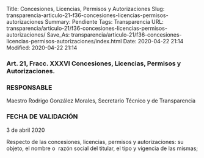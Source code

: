 Title: Concesiones, Licencias, Permisos y Autorizaciones
Slug: transparencia-articulo-21-f36-concesiones-licencias-permisos-autorizaciones
Summary: Pendiente
Tags: Transparencia
URL: transparencia/articulo-21/f36-concesiones-licencias-permisos-autorizaciones/
Save_As: transparencia/articulo-21/f36-concesiones-licencias-permisos-autorizaciones/index.html
Date: 2020-04-22 21:14
Modified: 2020-04-22 21:14


### Art. 21, Fracc. XXXVI Concesiones, Licencias, Permisos y Autorizaciones.

### RESPONSABLE

Maestro Rodrigo González Morales, Secretario Técnico y de Transparencia

### FECHA DE VALIDACIÓN

3 de abril 2020

Respecto de las concesiones, licencias, permisos y autorizaciones: su objeto, el nombre o  razón social del titular, el tipo y vigencia de las mismas;


